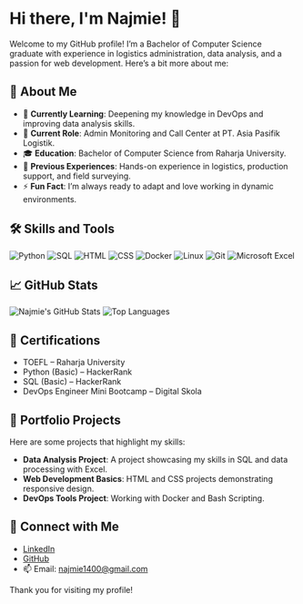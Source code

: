 # Hi there, I'm Najmie! 👋

Welcome to my GitHub profile! I’m a Bachelor of Computer Science graduate with experience in logistics administration, data analysis, and a passion for web development. Here’s a bit more about me:

## 💫 About Me
- 🌱 **Currently Learning**: Deepening my knowledge in DevOps and improving data analysis skills.
- 🔭 **Current Role**: Admin Monitoring and Call Center at PT. Asia Pasifik Logistik.
- 🎓 **Education**: Bachelor of Computer Science from Raharja University.
- 💼 **Previous Experiences**: Hands-on experience in logistics, production support, and field surveying.
- ⚡ **Fun Fact**: I’m always ready to adapt and love working in dynamic environments.

## 🛠️ Skills and Tools
![Python](https://img.shields.io/badge/-Python-05122A?style=flat&logo=python)
![SQL](https://img.shields.io/badge/-SQL-05122A?style=flat&logo=postgresql)
![HTML](https://img.shields.io/badge/-HTML-05122A?style=flat&logo=html5)
![CSS](https://img.shields.io/badge/-CSS-05122A?style=flat&logo=css3&logoColor=1572B6)
![Docker](https://img.shields.io/badge/-Docker-05122A?style=flat&logo=docker)
![Linux](https://img.shields.io/badge/-Linux-05122A?style=flat&logo=linux)
![Git](https://img.shields.io/badge/-Git-05122A?style=flat&logo=git)
![Microsoft Excel](https://img.shields.io/badge/-Microsoft%20Excel-05122A?style=flat&logo=microsoft-excel)

## 📈 GitHub Stats
![Najmie's GitHub Stats](https://github-readme-stats.vercel.app/api?username=najmie14&show_icons=true&theme=radical)
![Top Languages](https://github-readme-stats.vercel.app/api/top-langs/?username=najmie14&layout=compact&theme=radical)

## 📜 Certifications
- TOEFL – Raharja University
- Python (Basic) – HackerRank
- SQL (Basic) – HackerRank
- DevOps Engineer Mini Bootcamp – Digital Skola

## 🎯 Portfolio Projects
Here are some projects that highlight my skills:

- **Data Analysis Project**: A project showcasing my skills in SQL and data processing with Excel.
- **Web Development Basics**: HTML and CSS projects demonstrating responsive design.
- **DevOps Tools Project**: Working with Docker and Bash Scripting.

## 🔗 Connect with Me
- [LinkedIn](https://linkedin.com/in/najmie)
- [GitHub](https://github.com/najmie14)
- 📫 Email: najmie1400@gmail.com

Thank you for visiting my profile!
